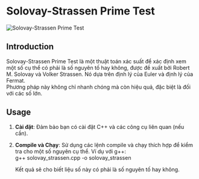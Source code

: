 # Solovay-Strassen Prime Test

![Solovay-Strassen Prime Test](link_to_your_image)

## Introduction

Solovay-Strassen Prime Test là một thuật toán xác suất để xác định xem một số cụ thể có phải là số nguyên tố hay không, được đề xuất bởi Robert M. Solovay và Volker Strassen. Nó dựa trên định lý của Euler và định lý của Fermat.  
Phương pháp này không chỉ nhanh chóng mà còn hiệu quả, đặc biệt là đối với các số lớn.

## Usage

1. **Cài đặt**: Đảm bảo bạn có cài đặt C++ và các công cụ liên quan (nếu cần).  
2. **Compile và Chạy**: Sử dụng các lệnh compile và chạy thích hợp để kiểm tra cho một số nguyên cụ thể.
   Ví dụ với g++:  
   g++ solovay_strassen.cpp -o solovay_strassen

   Kết quả sẽ cho biết liệu số này có phải là số nguyên tố hay không.
